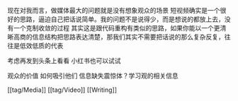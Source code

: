 现在对我而言，做媒体最大的问题就是没有想象观众的场景
短视频确实是一个很好的思路，逼迫自己把话说简单。我的问题不是说得少，而是想说的都放上去，没有一个克制收敛的过程 其实这是跟代码重构有类似的思路，如果你能以一个更清晰高商的信息结构把思路表达清楚，那我们其实不需要把话说的那么复杂反复，往往是低效低质的代表

考虑再发到头条上看看 小红书也可以试试

观众的价值 如何吸引他们 信息缺失震惊体？学习观的相关信息

[[tag/Media]] [[tag/Video]] [[Writing]]